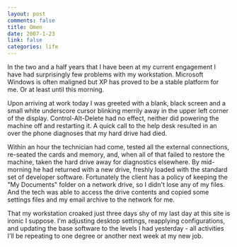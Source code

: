 ```yaml
--- 
layout: post
comments: false
title: Omen
date: 2007-1-23
link: false
categories: life
---
```

In the two and a half years that I have been at my current engagement I have had surprisingly few problems with my workstation. Microsoft Windows is often maligned but XP has proved to be a stable platform for me. Or at least until this morning.

Upon arriving at work today I was greeted with a blank, black screen and a small white underscore cursor blinking merrily away in the upper left corner of the display. Control-Alt-Delete had no effect, neither did powering the machine off and restarting it. A quick call to the help desk resulted in an over the phone diagnoses that my hard drive had died.

Within an hour the technician had come, tested all the external connections, re-seated the cards and memory, and, when all of that failed to restore the machine, taken the hard drive away for diagnostics elsewhere. By mid-morning he had returned with a new drive, freshly loaded with the standard set of developer software. Fortunately the client has a policy of keeping the "My Documents" folder on a network drive, so I didn't lose any of my files. And the tech was able to access the drive contents and copied some settings files and my email archive to the network for me.

That my workstation croaked just three days shy of my last day at this site is ironic I suppose. I'm adjusting desktop settings, reapplying configurations, and updating the base software to the levels I had yesterday - all activities I'll be repeating to one degree or another next week at my new job.
